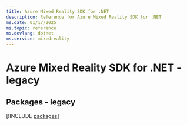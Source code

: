 ```yaml
---
title: Azure Mixed Reality SDK for .NET
description: Reference for Azure Mixed Reality SDK for .NET
ms.date: 01/17/2025
ms.topic: reference
ms.devlang: dotnet
ms.service: mixedreality
---
```

# Azure Mixed Reality SDK for .NET - legacy
## Packages - legacy
[!INCLUDE [packages](mixed-reality-index.md)]